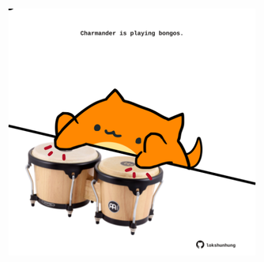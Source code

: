 <!-- built at 09/05/2024, 23:00:44 UTC -->
<p align="center">
  <img width="500" height="500" src="./ReadmeImage.svg">
</p>
